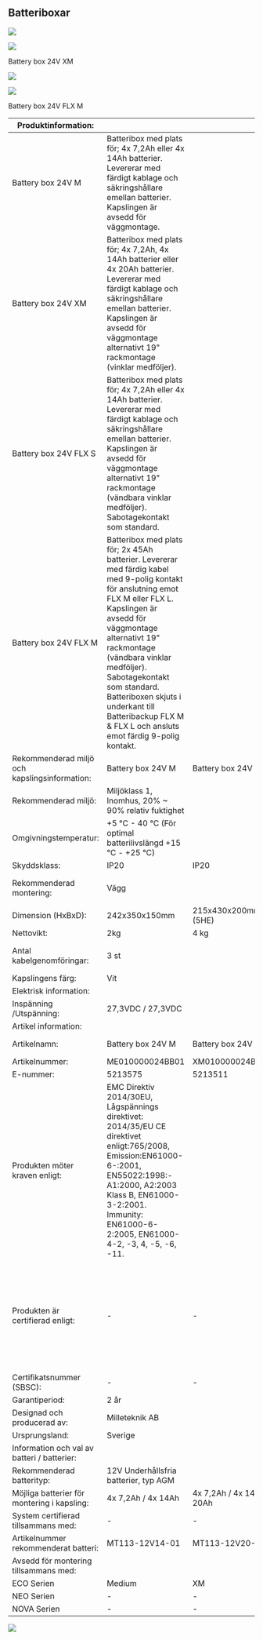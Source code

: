 ## **Batteriboxar**

![](images/_page_0_Picture_1.jpeg)

![](images/_page_0_Picture_2.jpeg)

Battery box 24V XM

![](images/_page_0_Picture_4.jpeg)

![](images/_page_0_Picture_5.jpeg)

Battery box 24V FLX M

| Produktinformation:                           |                                                                                                                                                                                                                                                                                                                                                                                 |                              |                                                                                                                                                             |                            |
|-----------------------------------------------|---------------------------------------------------------------------------------------------------------------------------------------------------------------------------------------------------------------------------------------------------------------------------------------------------------------------------------------------------------------------------------|------------------------------|-------------------------------------------------------------------------------------------------------------------------------------------------------------|----------------------------|
| Battery box 24V M                             | Batteribox med plats för; 4x 7,2Ah eller 4x 14Ah batterier. Levererar med färdigt kablage och säkringshållare emellan batterier.<br>Kapslingen är avsedd för väggmontage.                                                                                                                                                                                                       |                              |                                                                                                                                                             |                            |
| Battery box 24V XM                            | Batteribox med plats för; 4x 7,2Ah, 4x 14Ah batterier eller 4x 20Ah batterier. Levererar med färdigt kablage och säkringshållare<br>emellan batterier. Kapslingen är avsedd för väggmontage alternativt 19" rackmontage (vinklar medföljer).                                                                                                                                    |                              |                                                                                                                                                             |                            |
| Battery box 24V FLX S                         | Batteribox med plats för; 4x 7,2Ah eller 4x 14Ah batterier. Levererar med färdigt kablage och säkringshållare emellan batterier.<br>Kapslingen är avsedd för väggmontage alternativt 19" rackmontage (vändbara vinklar medföljer). Sabotagekontakt som standard.                                                                                                                |                              |                                                                                                                                                             |                            |
| Battery box 24V FLX M                         | Batteribox med plats för; 2x 45Ah batterier. Levererar med färdig kabel med 9-polig kontakt för anslutning emot FLX M eller FLX L.<br>Kapslingen är avsedd för väggmontage alternativt 19" rackmontage (vändbara vinklar medföljer). Sabotagekontakt som standard.<br>Batteriboxen skjuts i underkant till Batteribackup FLX M & FLX L och ansluts emot färdig 9-polig kontakt. |                              |                                                                                                                                                             |                            |
| Rekommenderad miljö och kapslingsinformation: | Battery box 24V M                                                                                                                                                                                                                                                                                                                                                               | Battery box 24V XM           | Battery box 24V FLX S                                                                                                                                       | Battery box 24V FLX M      |
| Rekommenderad miljö:                          | Miljöklass 1, Inomhus, 20% ~ 90% relativ fuktighet                                                                                                                                                                                                                                                                                                                              |                              |                                                                                                                                                             |                            |
| Omgivningstemperatur:                         | +5 °C - 40 °C (För optimal batterilivslängd +15 °C - +25 °C)                                                                                                                                                                                                                                                                                                                    |                              |                                                                                                                                                             |                            |
| Skyddsklass:                                  | IP20                                                                                                                                                                                                                                                                                                                                                                            | IP20                         | IP32                                                                                                                                                        |                            |
| Rekommenderad montering:                      | Vägg                                                                                                                                                                                                                                                                                                                                                                            |                              | Vägg alt. Rack (vändbara vinklar medföljer).                                                                                                                |                            |
| Dimension (HxBxD):                            | 242x350x150mm                                                                                                                                                                                                                                                                                                                                                                   | 215x430x200mm (5HE)          | 222x437x145mm (5HE)                                                                                                                                         | 224x437x212mm (5HE)        |
| Nettovikt:                                    | 2kg                                                                                                                                                                                                                                                                                                                                                                             | 4 kg                         | 4kg                                                                                                                                                         | 5kg                        |
| Antal kabelgenomföringar:                     | 3 st                                                                                                                                                                                                                                                                                                                                                                            |                              | 3 st + möjlighet till 1x utslagshål i ryggen                                                                                                                |                            |
| Kapslingens färg:                             | Vit                                                                                                                                                                                                                                                                                                                                                                             |                              | Svart                                                                                                                                                       |                            |
| Elektrisk information:                        |                                                                                                                                                                                                                                                                                                                                                                                 |                              |                                                                                                                                                             |                            |
| Inspänning /Utspänning:                       | 27,3VDC / 27,3VDC                                                                                                                                                                                                                                                                                                                                                               |                              |                                                                                                                                                             |                            |
| Artikel information:                          |                                                                                                                                                                                                                                                                                                                                                                                 |                              |                                                                                                                                                             |                            |
| Artikelnamn:                                  | Battery box 24V M                                                                                                                                                                                                                                                                                                                                                               | Battery box 24V XM           | Battery box 24V FLX S                                                                                                                                       | Battery box 24V FLX M      |
| Artikelnummer:                                | ME010000024BB01                                                                                                                                                                                                                                                                                                                                                                 | XM010000024BBXM01            | FS010000024BB01                                                                                                                                             | FM010000024BB01            |
| E-nummer:                                     | 5213575                                                                                                                                                                                                                                                                                                                                                                         | 5213511                      | 5213574                                                                                                                                                     | 5213573                    |
| Produkten möter kraven enligt:                | EMC Direktiv 2014/30EU, Lågspännings direktivet: 2014/35/EU CE direktivet enligt:765/2008, Emission:EN61000-6-:2001,<br>EN55022:1998:-A1:2000, A2:2003 Klass B, EN61000-3-2:2001. Immunity: EN61000-6-2:2005, EN61000-4-2, -3, 4, -5, -6, -11.                                                                                                                                  |                              |                                                                                                                                                             |                            |
| Produkten är certifierad enligt:              | -                                                                                                                                                                                                                                                                                                                                                                               | -                            | EN 54-4:1997, EN 54-4:1997/AC:1999, EN 54-4:1997/A1:2002<br>and EN 54-4:1997/A2:2006, SBF 110:8. SS-EN 50 130-4:2011 Edi<br>tion 2 & SSF1014 Larmklass 1-4. |                            |
| Certifikatsnummer (SBSC):                     | -                                                                                                                                                                                                                                                                                                                                                                               | -                            | 18-243 / 20-117                                                                                                                                             |                            |
| Garantiperiod:                                | 2 år                                                                                                                                                                                                                                                                                                                                                                            |                              | 5 år                                                                                                                                                        |                            |
| Designad och producerad av:                   | Milleteknik AB                                                                                                                                                                                                                                                                                                                                                                  |                              |                                                                                                                                                             |                            |
| Ursprungsland:                                | Sverige                                                                                                                                                                                                                                                                                                                                                                         |                              |                                                                                                                                                             |                            |
| Information och val av batteri / batterier:   |                                                                                                                                                                                                                                                                                                                                                                                 |                              |                                                                                                                                                             |                            |
| Rekommenderad batterityp:                     | 12V Underhållsfria batterier, typ AGM                                                                                                                                                                                                                                                                                                                                           |                              |                                                                                                                                                             |                            |
| Möjliga batterier för montering i kapsling:   | 4x 7,2Ah / 4x 14Ah                                                                                                                                                                                                                                                                                                                                                              | 4x 7,2Ah / 4x 14Ah / 4x 20Ah | 4x 7,2Ah / 4x 14Ah                                                                                                                                          | 2x 45Ah                    |
| System certifierad tillsammans med:           | -                                                                                                                                                                                                                                                                                                                                                                               | -                            | UPLUS 10+ Design Life 14Ah                                                                                                                                  | UPLUS 10+ Design Life 45Ah |
| Artikelnummer rekommenderat batteri:          | MT113-12V14-01                                                                                                                                                                                                                                                                                                                                                                  | MT113-12V20-01               | MT113-12V14-01                                                                                                                                              | MT113-12V45-01             |
| Avsedd för montering tillsammans med:         |                                                                                                                                                                                                                                                                                                                                                                                 |                              |                                                                                                                                                             |                            |
| ECO Serien                                    | Medium                                                                                                                                                                                                                                                                                                                                                                          | XM                           | -                                                                                                                                                           | -                          |
| NEO Serien                                    | -                                                                                                                                                                                                                                                                                                                                                                               | -                            | FLX S                                                                                                                                                       | FLX M & FLX L              |
| NOVA Serien                                   | -                                                                                                                                                                                                                                                                                                                                                                               | -                            | FLX S                                                                                                                                                       | FLX M & FLX L              |

![](images/_page_0_Picture_9.jpeg)
